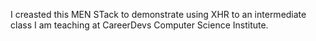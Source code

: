 I creasted this MEN STack to demonstrate using XHR to an intermediate class I am teaching at CareerDevs Computer Science Institute.
